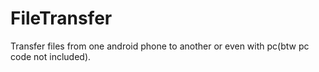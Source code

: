 # FileTransfer

Transfer files from one android phone to another or even with pc(btw pc code not included).
